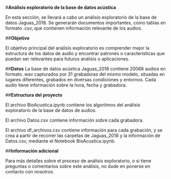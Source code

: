 #**Análisis exploratorio de la base de datos acústica**

En esta sección, se llevará a cabo un análisis exploratorio de la base de datos Jaguas_2018. Se generarán documentos importantes, como tablas en formato .csv, que contienen información relevante de los audios.

##**Objetivo**

El objetivo principal del análisis exploratorio es comprender mejor la estructura de los datos de audio y encontrar patrones o características que puedan ser relevantes para futuros análisis o aplicaciones.

##**Datos**
La base de datos acústica Jaguas_2018 contiene 20068 audios en formato .wav capturados por 31 grabadoras del mismo modelo, situadas en lugares diferentes, grabados en diversas condiciones y entornos. Cada audio tiene información sobre la hora, fecha y grabadora.


##**Estructura del proyecto**

El archivo BioAcustica.ipynb contiene los algoritmos del análisis exploratorio de la base de datos de audios.

El archivo Datos.csv contiene información sobre cada grabadora.

El archivo df_archivos.csv contiene información para cada grabación, y se crea a partir de recorrer las carpetas de Jaguas_2018 y la información de Datos.csv, mediante el Notebook BioAcustica.ipynb.

##**Información adicional**

Para más detalles sobre el proceso de análisis exploratorio, o si tiene preguntas o comentarios sobre este análisis, no dude en ponerse en contacto con nosotros.
